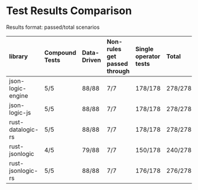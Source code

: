 # Test Results Comparison

Results format: passed/total scenarios

| library           | Compound Tests   | Data-Driven   | Non-rules get passed through   | Single operator tests   | Total   |
|:------------------|:-----------------|:--------------|:-------------------------------|:------------------------|:--------|
| json-logic-engine | 5/5              | 88/88         | 7/7                            | 178/178                 | 278/278 |
| json-logic-js     | 5/5              | 88/88         | 7/7                            | 178/178                 | 278/278 |
| rust-datalogic-rs | 5/5              | 88/88         | 7/7                            | 178/178                 | 278/278 |
| rust-jsonlogic    | 4/5              | 79/88         | 7/7                            | 150/178                 | 240/278 |
| rust-jsonlogic-rs | 5/5              | 88/88         | 7/7                            | 176/178                 | 276/278 |
